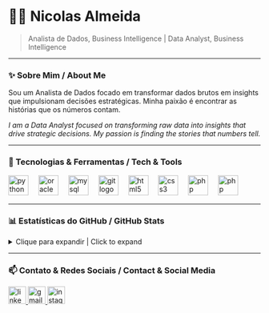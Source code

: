 # 👨‍💻 Nicolas Almeida

> Analista de Dados, Business Intelligence | Data Analyst, Business Intelligence

---

### ✨ Sobre Mim / About Me

Sou um Analista de Dados focado em transformar dados brutos em insights que impulsionam decisões estratégicas. Minha paixão é encontrar as histórias que os números contam.

*I am a Data Analyst focused on transforming raw data into insights that drive strategic decisions. My passion is finding the stories that numbers tell.*

---

### 🚀 Tecnologias & Ferramentas / Tech & Tools

<p align="left">
  <img src="https://cdn.jsdelivr.net/gh/devicons/devicon/icons/python/python-original.svg" height="40" alt="python logo" title="Python" />
  <img width="12" />
  <img src="https://cdn.jsdelivr.net/gh/devicons/devicon/icons/oracle/oracle-original.svg" height="40" alt="oracle logo" title="Oracle DB" />
  <img width="12" />
  <img src="https://cdn.jsdelivr.net/gh/devicons/devicon/icons/mysql/mysql-original-wordmark.svg" height="40" alt="mysql logo" title="MySQL"/>
  <img width="12" />
  <img src="https://cdn.jsdelivr.net/gh/devicons/devicon/icons/git/git-original.svg" height="40" alt="git logo" title="Git" />
  <img width="12" />
  <img src="https://cdn.jsdelivr.net/gh/devicons/devicon/icons/html5/html5-original.svg" height="40" alt="html5 logo" title="HTML5" />
  <img width="12" />
  <img src="https://cdn.jsdelivr.net/gh/devicons/devicon/icons/css3/css3-original.svg" height="40" alt="css3 logo" title="CSS3" />
  <img width="12" />
  <img src="https://cdn.jsdelivr.net/gh/devicons/devicon/icons/php/php-original.svg" height="40" alt="php logo" title="PHP" />
  <img width="12" />
  <img src="https://cdn.jsdelivr.net/gh/devicons/devicon/icons/php/ps-original.svg" height="40" alt="php logo" title="PHP" />
</p>

---

### 📊 Estatísticas do GitHub / GitHub Stats

<details>
<summary>Clique para expandir | Click to expand</summary>
<br>
<div align="center">
  <table align="center">
    <tr align="center">
      <td>
        <a href="https://github.com/KumaNics">
          <img height="180em" src="https://github-readme-stats.vercel.app/api?username=KumaNics&show_icons=true&theme=dark&include_all_commits=true&count_private=true"/>
        </a>
      </td>
      <td>
        <a href="https://github.com/KumaNics">
          <img height="180em" src="https://github-readme-stats.vercel.app/api/top-langs/?username=KumaNics&layout=compact&langs_count=7&theme=dark"/>
        </a>
      </td>
    </tr>
  </table>
</div>
</details>

---

### 📫 Contato & Redes Sociais / Contact & Social Media

<p align="left">
  <a href="https://www.linkedin.com/in/nicolas-almeida-hello" target="_blank">
    <img src="https://img.shields.io/static/v1?message=LinkedIn&logo=linkedin&label=&color=0077B5&logoColor=white&labelColor=&style=for-the-badge" height="35" alt="linkedin logo" />
  </a>
  <a href="mailto:nicola.privado@gmail.com" target="_blank">
    <img src="https://img.shields.io/static/v1?message=Gmail&logo=gmail&label=&color=D14836&logoColor=white&labelColor=&style=for-the-badge" height="35" alt="gmail logo" />
  </a>
  <a href="https://instagram.com/nic.php" target="_blank">
    <img src="https://img.shields.io/static/v1?message=Instagram&logo=instagram&label=&color=E4405F&logoColor=white&labelColor=&style=for-the-badge" height="35" alt="instagram logo" />
  </a>
</p>
